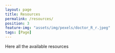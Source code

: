 ```yaml
---
layout: page
title: Resources
permalink: /resources/
position: 3
feature-img: "assets/img/pexels/doctor_R_r.jpeg"
tags: [Page]
---
```


Here all the available resources 
